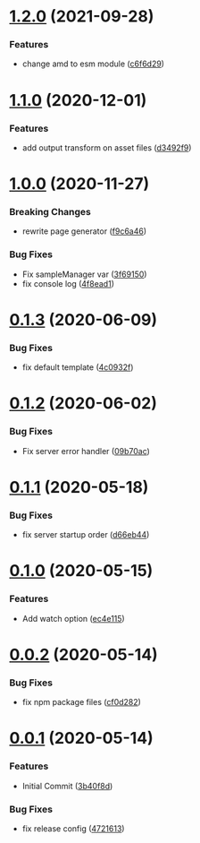# [1.2.0](https://github.com/billowz/rollup-plugin-pages/compare/v1.1.0...v1.2.0 ) (2021-09-28)

### Features

* change amd to esm module ([c6f6d29](https://github.com/billowz/rollup-plugin-pages/commit/c6f6d29 ))

# [1.1.0](https://github.com/billowz/rollup-plugin-pages/compare/v1.0.0...v1.1.0 ) (2020-12-01)

### Features

* add output transform on asset files ([d3492f9](https://github.com/billowz/rollup-plugin-pages/commit/d3492f9 ))

# [1.0.0](https://github.com/billowz/rollup-plugin-sample/compare/v0.1.3...v1.0.0 ) (2020-11-27)

### Breaking Changes

* rewrite page generator ([f9c6a46](https://github.com/billowz/rollup-plugin-sample/commit/f9c6a46 ))

### Bug Fixes

* Fix sampleManager var ([3f69150](https://github.com/billowz/rollup-plugin-sample/commit/3f69150 ))
* fix console log ([4f8ead1](https://github.com/billowz/rollup-plugin-sample/commit/4f8ead1 ))

# [0.1.3](https://github.com/billowz/rollup-plugin-sample/compare/v0.1.2...v0.1.3 ) (2020-06-09)

### Bug Fixes

* fix default template ([4c0932f](https://github.com/billowz/rollup-plugin-sample/commit/4c0932f ))

# [0.1.2](https://github.com/billowz/rollup-plugin-sample/compare/v0.1.1...v0.1.2 ) (2020-06-02)

### Bug Fixes

* Fix server error handler ([09b70ac](https://github.com/billowz/rollup-plugin-sample/commit/09b70ac ))

# [0.1.1](https://github.com/billowz/rollup-plugin-sample/compare/v0.1.0...v0.1.1 ) (2020-05-18)

### Bug Fixes

* fix server startup order ([d66eb44](https://github.com/billowz/rollup-plugin-sample/commit/d66eb44 ))

# [0.1.0](https://github.com/billowz/rollup-plugin-sample/compare/v0.0.2...v0.1.0 ) (2020-05-15)

### Features

* Add watch option ([ec4e115](https://github.com/billowz/rollup-plugin-sample/commit/ec4e115 ))

# [0.0.2](https://github.com/billowz/rollup-plugin-sample/compare/v0.0.1...v0.0.2 ) (2020-05-14)

### Bug Fixes

* fix npm package files ([cf0d282](https://github.com/billowz/rollup-plugin-sample/commit/cf0d282 ))

# [0.0.1](https://github.com/billowz/rollup-plugin-sample/compare/...v0.0.1 ) (2020-05-14)

### Features

* Initial Commit ([3b40f8d](https://github.com/billowz/rollup-plugin-sample/commit/3b40f8d ))

### Bug Fixes

* fix release config ([4721613](https://github.com/billowz/rollup-plugin-sample/commit/4721613 ))
